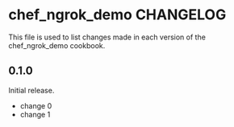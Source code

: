 # chef_ngrok_demo CHANGELOG

This file is used to list changes made in each version of the chef_ngrok_demo cookbook.

## 0.1.0

Initial release.

- change 0
- change 1
